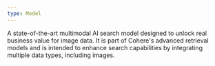 ```yaml
---
type: Model
---
```


A state-of-the-art multimodal AI search model designed to unlock real business value for image data. It is part of Cohere's advanced retrieval models and is intended to enhance search capabilities by integrating multiple data types, including images.